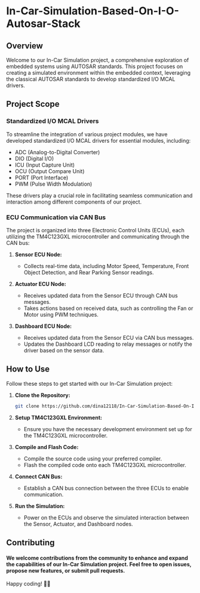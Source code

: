 # In-Car-Simulation-Based-On-I-O-Autosar-Stack

## Overview

Welcome to our In-Car Simulation project, a comprehensive exploration of embedded systems using AUTOSAR standards. This project focuses on creating a simulated environment within the embedded context, leveraging the classical AUTOSAR standards to develop standardized I/O MCAL drivers.

## Project Scope

### Standardized I/O MCAL Drivers

To streamline the integration of various project modules, we have developed standardized I/O MCAL drivers for essential modules, including:
- ADC (Analog-to-Digital Converter)
- DIO (Digital I/O)
- ICU (Input Capture Unit)
- OCU (Output Compare Unit)
- PORT (Port Interface)
- PWM (Pulse Width Modulation)

These drivers play a crucial role in facilitating seamless communication and interaction among different components of our project.

### ECU Communication via CAN Bus

The project is organized into three Electronic Control Units (ECUs), each utilizing the TM4C123GXL microcontroller and communicating through the CAN bus:

1. **Sensor ECU Node:**
   - Collects real-time data, including Motor Speed, Temperature, Front Object Detection, and Rear Parking Sensor readings.

2. **Actuator ECU Node:**
   - Receives updated data from the Sensor ECU through CAN bus messages.
   - Takes actions based on received data, such as controlling the Fan or Motor using PWM techniques.

3. **Dashboard ECU Node:**
   - Receives updated data from the Sensor ECU via CAN bus messages.
   - Updates the Dashboard LCD reading to relay messages or notify the driver based on the sensor data.

## How to Use

Follow these steps to get started with our In-Car Simulation project:

1. **Clone the Repository:**
   ```bash
   git clone https://github.com/dina12118/In-Car-Simulation-Based-On-I-O-Autosar-Stack.git

2. **Setup TM4C123GXL Environment:**
   - Ensure you have the necessary development environment set up for the TM4C123GXL microcontroller.

3. **Compile and Flash Code:**
   - Compile the source code using your preferred compiler.
   - Flash the compiled code onto each TM4C123GXL microcontroller.

4. **Connect CAN Bus:**
   - Establish a CAN bus connection between the three ECUs to enable communication.

5. **Run the Simulation:**
   - Power on the ECUs and observe the simulated interaction between the Sensor, Actuator, and Dashboard nodes.


## Contributing

#### We welcome contributions from the community to enhance and expand the capabilities of our In-Car Simulation project. Feel free to open issues, propose new features, or submit pull requests.

Happy coding! 🚗✨
